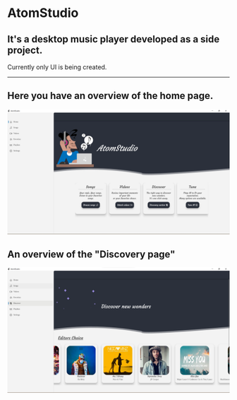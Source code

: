 # AtomStudio

## It's a desktop music player developed as a side project.

Currently only UI is being created.

---

## Here you have an overview of the home page.

![A sample](assets/ressources/sample.png)

## An overview of the "Discovery page"

![Discovery page](assets/ressources/discovery-page-sample.png)
